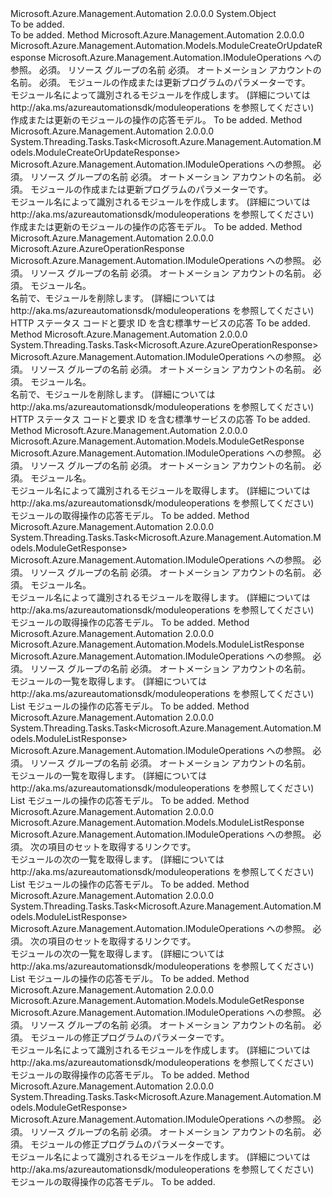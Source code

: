 <Type Name="ModuleOperationsExtensions" FullName="Microsoft.Azure.Management.Automation.ModuleOperationsExtensions">
  <TypeSignature Language="C#" Value="public static class ModuleOperationsExtensions" />
  <TypeSignature Language="ILAsm" Value=".class public auto ansi abstract sealed beforefieldinit ModuleOperationsExtensions extends System.Object" />
  <TypeSignature Language="DocId" Value="T:Microsoft.Azure.Management.Automation.ModuleOperationsExtensions" />
  <TypeSignature Language="VB.NET" Value="Public Module ModuleOperationsExtensions" />
  <TypeSignature Language="F#" Value="type ModuleOperationsExtensions = class" />
  <AssemblyInfo>
    <AssemblyName>Microsoft.Azure.Management.Automation</AssemblyName>
    <AssemblyVersion>2.0.0.0</AssemblyVersion>
  </AssemblyInfo>
  <Base>
    <BaseTypeName>System.Object</BaseTypeName>
  </Base>
  <Interfaces />
  <Docs>
    <summary>To be added.</summary>
    <remarks>To be added.</remarks>
  </Docs>
  <Members>
    <Member MemberName="CreateOrUpdate">
      <MemberSignature Language="C#" Value="public static Microsoft.Azure.Management.Automation.Models.ModuleCreateOrUpdateResponse CreateOrUpdate (this Microsoft.Azure.Management.Automation.IModuleOperations operations, string resourceGroupName, string automationAccount, Microsoft.Azure.Management.Automation.Models.ModuleCreateOrUpdateParameters parameters);" />
      <MemberSignature Language="ILAsm" Value=".method public static hidebysig class Microsoft.Azure.Management.Automation.Models.ModuleCreateOrUpdateResponse CreateOrUpdate(class Microsoft.Azure.Management.Automation.IModuleOperations operations, string resourceGroupName, string automationAccount, class Microsoft.Azure.Management.Automation.Models.ModuleCreateOrUpdateParameters parameters) cil managed" />
      <MemberSignature Language="DocId" Value="M:Microsoft.Azure.Management.Automation.ModuleOperationsExtensions.CreateOrUpdate(Microsoft.Azure.Management.Automation.IModuleOperations,System.String,System.String,Microsoft.Azure.Management.Automation.Models.ModuleCreateOrUpdateParameters)" />
      <MemberSignature Language="VB.NET" Value="&lt;Extension()&gt;&#xA;Public Function CreateOrUpdate (operations As IModuleOperations, resourceGroupName As String, automationAccount As String, parameters As ModuleCreateOrUpdateParameters) As ModuleCreateOrUpdateResponse" />
      <MemberSignature Language="F#" Value="static member CreateOrUpdate : Microsoft.Azure.Management.Automation.IModuleOperations * string * string * Microsoft.Azure.Management.Automation.Models.ModuleCreateOrUpdateParameters -&gt; Microsoft.Azure.Management.Automation.Models.ModuleCreateOrUpdateResponse" Usage="Microsoft.Azure.Management.Automation.ModuleOperationsExtensions.CreateOrUpdate (operations, resourceGroupName, automationAccount, parameters)" />
      <MemberType>Method</MemberType>
      <AssemblyInfo>
        <AssemblyName>Microsoft.Azure.Management.Automation</AssemblyName>
        <AssemblyVersion>2.0.0.0</AssemblyVersion>
      </AssemblyInfo>
      <ReturnValue>
        <ReturnType>Microsoft.Azure.Management.Automation.Models.ModuleCreateOrUpdateResponse</ReturnType>
      </ReturnValue>
      <Parameters>
        <Parameter Name="operations" Type="Microsoft.Azure.Management.Automation.IModuleOperations" RefType="this" />
        <Parameter Name="resourceGroupName" Type="System.String" />
        <Parameter Name="automationAccount" Type="System.String" />
        <Parameter Name="parameters" Type="Microsoft.Azure.Management.Automation.Models.ModuleCreateOrUpdateParameters" />
      </Parameters>
      <Docs>
        <param name="operations">
            Microsoft.Azure.Management.Automation.IModuleOperations への参照。
            </param>
        <param name="resourceGroupName">
            必須。 リソース グループの名前
            </param>
        <param name="automationAccount">
            必須。 オートメーション アカウントの名前。
            </param>
        <param name="parameters">
            必須。 モジュールの作成または更新プログラムのパラメーターです。
            </param>
        <summary>
            モジュール名によって識別されるモジュールを作成します。  (詳細については http://aka.ms/azureautomationsdk/moduleoperations を参照してください)
            </summary>
        <returns>
            作成または更新のモジュールの操作の応答モデル。
            </returns>
        <remarks>To be added.</remarks>
      </Docs>
    </Member>
    <Member MemberName="CreateOrUpdateAsync">
      <MemberSignature Language="C#" Value="public static System.Threading.Tasks.Task&lt;Microsoft.Azure.Management.Automation.Models.ModuleCreateOrUpdateResponse&gt; CreateOrUpdateAsync (this Microsoft.Azure.Management.Automation.IModuleOperations operations, string resourceGroupName, string automationAccount, Microsoft.Azure.Management.Automation.Models.ModuleCreateOrUpdateParameters parameters);" />
      <MemberSignature Language="ILAsm" Value=".method public static hidebysig class System.Threading.Tasks.Task`1&lt;class Microsoft.Azure.Management.Automation.Models.ModuleCreateOrUpdateResponse&gt; CreateOrUpdateAsync(class Microsoft.Azure.Management.Automation.IModuleOperations operations, string resourceGroupName, string automationAccount, class Microsoft.Azure.Management.Automation.Models.ModuleCreateOrUpdateParameters parameters) cil managed" />
      <MemberSignature Language="DocId" Value="M:Microsoft.Azure.Management.Automation.ModuleOperationsExtensions.CreateOrUpdateAsync(Microsoft.Azure.Management.Automation.IModuleOperations,System.String,System.String,Microsoft.Azure.Management.Automation.Models.ModuleCreateOrUpdateParameters)" />
      <MemberSignature Language="VB.NET" Value="&lt;Extension()&gt;&#xA;Public Function CreateOrUpdateAsync (operations As IModuleOperations, resourceGroupName As String, automationAccount As String, parameters As ModuleCreateOrUpdateParameters) As Task(Of ModuleCreateOrUpdateResponse)" />
      <MemberSignature Language="F#" Value="static member CreateOrUpdateAsync : Microsoft.Azure.Management.Automation.IModuleOperations * string * string * Microsoft.Azure.Management.Automation.Models.ModuleCreateOrUpdateParameters -&gt; System.Threading.Tasks.Task&lt;Microsoft.Azure.Management.Automation.Models.ModuleCreateOrUpdateResponse&gt;" Usage="Microsoft.Azure.Management.Automation.ModuleOperationsExtensions.CreateOrUpdateAsync (operations, resourceGroupName, automationAccount, parameters)" />
      <MemberType>Method</MemberType>
      <AssemblyInfo>
        <AssemblyName>Microsoft.Azure.Management.Automation</AssemblyName>
        <AssemblyVersion>2.0.0.0</AssemblyVersion>
      </AssemblyInfo>
      <ReturnValue>
        <ReturnType>System.Threading.Tasks.Task&lt;Microsoft.Azure.Management.Automation.Models.ModuleCreateOrUpdateResponse&gt;</ReturnType>
      </ReturnValue>
      <Parameters>
        <Parameter Name="operations" Type="Microsoft.Azure.Management.Automation.IModuleOperations" RefType="this" />
        <Parameter Name="resourceGroupName" Type="System.String" />
        <Parameter Name="automationAccount" Type="System.String" />
        <Parameter Name="parameters" Type="Microsoft.Azure.Management.Automation.Models.ModuleCreateOrUpdateParameters" />
      </Parameters>
      <Docs>
        <param name="operations">
            Microsoft.Azure.Management.Automation.IModuleOperations への参照。
            </param>
        <param name="resourceGroupName">
            必須。 リソース グループの名前
            </param>
        <param name="automationAccount">
            必須。 オートメーション アカウントの名前。
            </param>
        <param name="parameters">
            必須。 モジュールの作成または更新プログラムのパラメーターです。
            </param>
        <summary>
            モジュール名によって識別されるモジュールを作成します。  (詳細については http://aka.ms/azureautomationsdk/moduleoperations を参照してください)
            </summary>
        <returns>
            作成または更新のモジュールの操作の応答モデル。
            </returns>
        <remarks>To be added.</remarks>
      </Docs>
    </Member>
    <Member MemberName="Delete">
      <MemberSignature Language="C#" Value="public static Microsoft.Azure.AzureOperationResponse Delete (this Microsoft.Azure.Management.Automation.IModuleOperations operations, string resourceGroupName, string automationAccount, string moduleName);" />
      <MemberSignature Language="ILAsm" Value=".method public static hidebysig class Microsoft.Azure.AzureOperationResponse Delete(class Microsoft.Azure.Management.Automation.IModuleOperations operations, string resourceGroupName, string automationAccount, string moduleName) cil managed" />
      <MemberSignature Language="DocId" Value="M:Microsoft.Azure.Management.Automation.ModuleOperationsExtensions.Delete(Microsoft.Azure.Management.Automation.IModuleOperations,System.String,System.String,System.String)" />
      <MemberSignature Language="VB.NET" Value="&lt;Extension()&gt;&#xA;Public Function Delete (operations As IModuleOperations, resourceGroupName As String, automationAccount As String, moduleName As String) As AzureOperationResponse" />
      <MemberSignature Language="F#" Value="static member Delete : Microsoft.Azure.Management.Automation.IModuleOperations * string * string * string -&gt; Microsoft.Azure.AzureOperationResponse" Usage="Microsoft.Azure.Management.Automation.ModuleOperationsExtensions.Delete (operations, resourceGroupName, automationAccount, moduleName)" />
      <MemberType>Method</MemberType>
      <AssemblyInfo>
        <AssemblyName>Microsoft.Azure.Management.Automation</AssemblyName>
        <AssemblyVersion>2.0.0.0</AssemblyVersion>
      </AssemblyInfo>
      <ReturnValue>
        <ReturnType>Microsoft.Azure.AzureOperationResponse</ReturnType>
      </ReturnValue>
      <Parameters>
        <Parameter Name="operations" Type="Microsoft.Azure.Management.Automation.IModuleOperations" RefType="this" />
        <Parameter Name="resourceGroupName" Type="System.String" />
        <Parameter Name="automationAccount" Type="System.String" />
        <Parameter Name="moduleName" Type="System.String" />
      </Parameters>
      <Docs>
        <param name="operations">
            Microsoft.Azure.Management.Automation.IModuleOperations への参照。
            </param>
        <param name="resourceGroupName">
            必須。 リソース グループの名前
            </param>
        <param name="automationAccount">
            必須。 オートメーション アカウントの名前。
            </param>
        <param name="moduleName">
            必須。 モジュール名。
            </param>
        <summary>
            名前で、モジュールを削除します。  (詳細については http://aka.ms/azureautomationsdk/moduleoperations を参照してください)
            </summary>
        <returns>
            HTTP ステータス コードと要求 ID を含む標準サービスの応答
            </returns>
        <remarks>To be added.</remarks>
      </Docs>
    </Member>
    <Member MemberName="DeleteAsync">
      <MemberSignature Language="C#" Value="public static System.Threading.Tasks.Task&lt;Microsoft.Azure.AzureOperationResponse&gt; DeleteAsync (this Microsoft.Azure.Management.Automation.IModuleOperations operations, string resourceGroupName, string automationAccount, string moduleName);" />
      <MemberSignature Language="ILAsm" Value=".method public static hidebysig class System.Threading.Tasks.Task`1&lt;class Microsoft.Azure.AzureOperationResponse&gt; DeleteAsync(class Microsoft.Azure.Management.Automation.IModuleOperations operations, string resourceGroupName, string automationAccount, string moduleName) cil managed" />
      <MemberSignature Language="DocId" Value="M:Microsoft.Azure.Management.Automation.ModuleOperationsExtensions.DeleteAsync(Microsoft.Azure.Management.Automation.IModuleOperations,System.String,System.String,System.String)" />
      <MemberSignature Language="VB.NET" Value="&lt;Extension()&gt;&#xA;Public Function DeleteAsync (operations As IModuleOperations, resourceGroupName As String, automationAccount As String, moduleName As String) As Task(Of AzureOperationResponse)" />
      <MemberSignature Language="F#" Value="static member DeleteAsync : Microsoft.Azure.Management.Automation.IModuleOperations * string * string * string -&gt; System.Threading.Tasks.Task&lt;Microsoft.Azure.AzureOperationResponse&gt;" Usage="Microsoft.Azure.Management.Automation.ModuleOperationsExtensions.DeleteAsync (operations, resourceGroupName, automationAccount, moduleName)" />
      <MemberType>Method</MemberType>
      <AssemblyInfo>
        <AssemblyName>Microsoft.Azure.Management.Automation</AssemblyName>
        <AssemblyVersion>2.0.0.0</AssemblyVersion>
      </AssemblyInfo>
      <ReturnValue>
        <ReturnType>System.Threading.Tasks.Task&lt;Microsoft.Azure.AzureOperationResponse&gt;</ReturnType>
      </ReturnValue>
      <Parameters>
        <Parameter Name="operations" Type="Microsoft.Azure.Management.Automation.IModuleOperations" RefType="this" />
        <Parameter Name="resourceGroupName" Type="System.String" />
        <Parameter Name="automationAccount" Type="System.String" />
        <Parameter Name="moduleName" Type="System.String" />
      </Parameters>
      <Docs>
        <param name="operations">
            Microsoft.Azure.Management.Automation.IModuleOperations への参照。
            </param>
        <param name="resourceGroupName">
            必須。 リソース グループの名前
            </param>
        <param name="automationAccount">
            必須。 オートメーション アカウントの名前。
            </param>
        <param name="moduleName">
            必須。 モジュール名。
            </param>
        <summary>
            名前で、モジュールを削除します。  (詳細については http://aka.ms/azureautomationsdk/moduleoperations を参照してください)
            </summary>
        <returns>
            HTTP ステータス コードと要求 ID を含む標準サービスの応答
            </returns>
        <remarks>To be added.</remarks>
      </Docs>
    </Member>
    <Member MemberName="Get">
      <MemberSignature Language="C#" Value="public static Microsoft.Azure.Management.Automation.Models.ModuleGetResponse Get (this Microsoft.Azure.Management.Automation.IModuleOperations operations, string resourceGroupName, string automationAccount, string moduleName);" />
      <MemberSignature Language="ILAsm" Value=".method public static hidebysig class Microsoft.Azure.Management.Automation.Models.ModuleGetResponse Get(class Microsoft.Azure.Management.Automation.IModuleOperations operations, string resourceGroupName, string automationAccount, string moduleName) cil managed" />
      <MemberSignature Language="DocId" Value="M:Microsoft.Azure.Management.Automation.ModuleOperationsExtensions.Get(Microsoft.Azure.Management.Automation.IModuleOperations,System.String,System.String,System.String)" />
      <MemberSignature Language="VB.NET" Value="&lt;Extension()&gt;&#xA;Public Function Get (operations As IModuleOperations, resourceGroupName As String, automationAccount As String, moduleName As String) As ModuleGetResponse" />
      <MemberSignature Language="F#" Value="static member Get : Microsoft.Azure.Management.Automation.IModuleOperations * string * string * string -&gt; Microsoft.Azure.Management.Automation.Models.ModuleGetResponse" Usage="Microsoft.Azure.Management.Automation.ModuleOperationsExtensions.Get (operations, resourceGroupName, automationAccount, moduleName)" />
      <MemberType>Method</MemberType>
      <AssemblyInfo>
        <AssemblyName>Microsoft.Azure.Management.Automation</AssemblyName>
        <AssemblyVersion>2.0.0.0</AssemblyVersion>
      </AssemblyInfo>
      <ReturnValue>
        <ReturnType>Microsoft.Azure.Management.Automation.Models.ModuleGetResponse</ReturnType>
      </ReturnValue>
      <Parameters>
        <Parameter Name="operations" Type="Microsoft.Azure.Management.Automation.IModuleOperations" RefType="this" />
        <Parameter Name="resourceGroupName" Type="System.String" />
        <Parameter Name="automationAccount" Type="System.String" />
        <Parameter Name="moduleName" Type="System.String" />
      </Parameters>
      <Docs>
        <param name="operations">
            Microsoft.Azure.Management.Automation.IModuleOperations への参照。
            </param>
        <param name="resourceGroupName">
            必須。 リソース グループの名前
            </param>
        <param name="automationAccount">
            必須。 オートメーション アカウントの名前。
            </param>
        <param name="moduleName">
            必須。 モジュール名。
            </param>
        <summary>
            モジュール名によって識別されるモジュールを取得します。  (詳細については http://aka.ms/azureautomationsdk/moduleoperations を参照してください)
            </summary>
        <returns>
            モジュールの取得操作の応答モデル。
            </returns>
        <remarks>To be added.</remarks>
      </Docs>
    </Member>
    <Member MemberName="GetAsync">
      <MemberSignature Language="C#" Value="public static System.Threading.Tasks.Task&lt;Microsoft.Azure.Management.Automation.Models.ModuleGetResponse&gt; GetAsync (this Microsoft.Azure.Management.Automation.IModuleOperations operations, string resourceGroupName, string automationAccount, string moduleName);" />
      <MemberSignature Language="ILAsm" Value=".method public static hidebysig class System.Threading.Tasks.Task`1&lt;class Microsoft.Azure.Management.Automation.Models.ModuleGetResponse&gt; GetAsync(class Microsoft.Azure.Management.Automation.IModuleOperations operations, string resourceGroupName, string automationAccount, string moduleName) cil managed" />
      <MemberSignature Language="DocId" Value="M:Microsoft.Azure.Management.Automation.ModuleOperationsExtensions.GetAsync(Microsoft.Azure.Management.Automation.IModuleOperations,System.String,System.String,System.String)" />
      <MemberSignature Language="VB.NET" Value="&lt;Extension()&gt;&#xA;Public Function GetAsync (operations As IModuleOperations, resourceGroupName As String, automationAccount As String, moduleName As String) As Task(Of ModuleGetResponse)" />
      <MemberSignature Language="F#" Value="static member GetAsync : Microsoft.Azure.Management.Automation.IModuleOperations * string * string * string -&gt; System.Threading.Tasks.Task&lt;Microsoft.Azure.Management.Automation.Models.ModuleGetResponse&gt;" Usage="Microsoft.Azure.Management.Automation.ModuleOperationsExtensions.GetAsync (operations, resourceGroupName, automationAccount, moduleName)" />
      <MemberType>Method</MemberType>
      <AssemblyInfo>
        <AssemblyName>Microsoft.Azure.Management.Automation</AssemblyName>
        <AssemblyVersion>2.0.0.0</AssemblyVersion>
      </AssemblyInfo>
      <ReturnValue>
        <ReturnType>System.Threading.Tasks.Task&lt;Microsoft.Azure.Management.Automation.Models.ModuleGetResponse&gt;</ReturnType>
      </ReturnValue>
      <Parameters>
        <Parameter Name="operations" Type="Microsoft.Azure.Management.Automation.IModuleOperations" RefType="this" />
        <Parameter Name="resourceGroupName" Type="System.String" />
        <Parameter Name="automationAccount" Type="System.String" />
        <Parameter Name="moduleName" Type="System.String" />
      </Parameters>
      <Docs>
        <param name="operations">
            Microsoft.Azure.Management.Automation.IModuleOperations への参照。
            </param>
        <param name="resourceGroupName">
            必須。 リソース グループの名前
            </param>
        <param name="automationAccount">
            必須。 オートメーション アカウントの名前。
            </param>
        <param name="moduleName">
            必須。 モジュール名。
            </param>
        <summary>
            モジュール名によって識別されるモジュールを取得します。  (詳細については http://aka.ms/azureautomationsdk/moduleoperations を参照してください)
            </summary>
        <returns>
            モジュールの取得操作の応答モデル。
            </returns>
        <remarks>To be added.</remarks>
      </Docs>
    </Member>
    <Member MemberName="List">
      <MemberSignature Language="C#" Value="public static Microsoft.Azure.Management.Automation.Models.ModuleListResponse List (this Microsoft.Azure.Management.Automation.IModuleOperations operations, string resourceGroupName, string automationAccount);" />
      <MemberSignature Language="ILAsm" Value=".method public static hidebysig class Microsoft.Azure.Management.Automation.Models.ModuleListResponse List(class Microsoft.Azure.Management.Automation.IModuleOperations operations, string resourceGroupName, string automationAccount) cil managed" />
      <MemberSignature Language="DocId" Value="M:Microsoft.Azure.Management.Automation.ModuleOperationsExtensions.List(Microsoft.Azure.Management.Automation.IModuleOperations,System.String,System.String)" />
      <MemberSignature Language="VB.NET" Value="&lt;Extension()&gt;&#xA;Public Function List (operations As IModuleOperations, resourceGroupName As String, automationAccount As String) As ModuleListResponse" />
      <MemberSignature Language="F#" Value="static member List : Microsoft.Azure.Management.Automation.IModuleOperations * string * string -&gt; Microsoft.Azure.Management.Automation.Models.ModuleListResponse" Usage="Microsoft.Azure.Management.Automation.ModuleOperationsExtensions.List (operations, resourceGroupName, automationAccount)" />
      <MemberType>Method</MemberType>
      <AssemblyInfo>
        <AssemblyName>Microsoft.Azure.Management.Automation</AssemblyName>
        <AssemblyVersion>2.0.0.0</AssemblyVersion>
      </AssemblyInfo>
      <ReturnValue>
        <ReturnType>Microsoft.Azure.Management.Automation.Models.ModuleListResponse</ReturnType>
      </ReturnValue>
      <Parameters>
        <Parameter Name="operations" Type="Microsoft.Azure.Management.Automation.IModuleOperations" RefType="this" />
        <Parameter Name="resourceGroupName" Type="System.String" />
        <Parameter Name="automationAccount" Type="System.String" />
      </Parameters>
      <Docs>
        <param name="operations">
            Microsoft.Azure.Management.Automation.IModuleOperations への参照。
            </param>
        <param name="resourceGroupName">
            必須。 リソース グループの名前
            </param>
        <param name="automationAccount">
            必須。 オートメーション アカウントの名前。
            </param>
        <summary>
            モジュールの一覧を取得します。  (詳細については http://aka.ms/azureautomationsdk/moduleoperations を参照してください)
            </summary>
        <returns>
            List モジュールの操作の応答モデル。
            </returns>
        <remarks>To be added.</remarks>
      </Docs>
    </Member>
    <Member MemberName="ListAsync">
      <MemberSignature Language="C#" Value="public static System.Threading.Tasks.Task&lt;Microsoft.Azure.Management.Automation.Models.ModuleListResponse&gt; ListAsync (this Microsoft.Azure.Management.Automation.IModuleOperations operations, string resourceGroupName, string automationAccount);" />
      <MemberSignature Language="ILAsm" Value=".method public static hidebysig class System.Threading.Tasks.Task`1&lt;class Microsoft.Azure.Management.Automation.Models.ModuleListResponse&gt; ListAsync(class Microsoft.Azure.Management.Automation.IModuleOperations operations, string resourceGroupName, string automationAccount) cil managed" />
      <MemberSignature Language="DocId" Value="M:Microsoft.Azure.Management.Automation.ModuleOperationsExtensions.ListAsync(Microsoft.Azure.Management.Automation.IModuleOperations,System.String,System.String)" />
      <MemberSignature Language="VB.NET" Value="&lt;Extension()&gt;&#xA;Public Function ListAsync (operations As IModuleOperations, resourceGroupName As String, automationAccount As String) As Task(Of ModuleListResponse)" />
      <MemberSignature Language="F#" Value="static member ListAsync : Microsoft.Azure.Management.Automation.IModuleOperations * string * string -&gt; System.Threading.Tasks.Task&lt;Microsoft.Azure.Management.Automation.Models.ModuleListResponse&gt;" Usage="Microsoft.Azure.Management.Automation.ModuleOperationsExtensions.ListAsync (operations, resourceGroupName, automationAccount)" />
      <MemberType>Method</MemberType>
      <AssemblyInfo>
        <AssemblyName>Microsoft.Azure.Management.Automation</AssemblyName>
        <AssemblyVersion>2.0.0.0</AssemblyVersion>
      </AssemblyInfo>
      <ReturnValue>
        <ReturnType>System.Threading.Tasks.Task&lt;Microsoft.Azure.Management.Automation.Models.ModuleListResponse&gt;</ReturnType>
      </ReturnValue>
      <Parameters>
        <Parameter Name="operations" Type="Microsoft.Azure.Management.Automation.IModuleOperations" RefType="this" />
        <Parameter Name="resourceGroupName" Type="System.String" />
        <Parameter Name="automationAccount" Type="System.String" />
      </Parameters>
      <Docs>
        <param name="operations">
            Microsoft.Azure.Management.Automation.IModuleOperations への参照。
            </param>
        <param name="resourceGroupName">
            必須。 リソース グループの名前
            </param>
        <param name="automationAccount">
            必須。 オートメーション アカウントの名前。
            </param>
        <summary>
            モジュールの一覧を取得します。  (詳細については http://aka.ms/azureautomationsdk/moduleoperations を参照してください)
            </summary>
        <returns>
            List モジュールの操作の応答モデル。
            </returns>
        <remarks>To be added.</remarks>
      </Docs>
    </Member>
    <Member MemberName="ListNext">
      <MemberSignature Language="C#" Value="public static Microsoft.Azure.Management.Automation.Models.ModuleListResponse ListNext (this Microsoft.Azure.Management.Automation.IModuleOperations operations, string nextLink);" />
      <MemberSignature Language="ILAsm" Value=".method public static hidebysig class Microsoft.Azure.Management.Automation.Models.ModuleListResponse ListNext(class Microsoft.Azure.Management.Automation.IModuleOperations operations, string nextLink) cil managed" />
      <MemberSignature Language="DocId" Value="M:Microsoft.Azure.Management.Automation.ModuleOperationsExtensions.ListNext(Microsoft.Azure.Management.Automation.IModuleOperations,System.String)" />
      <MemberSignature Language="VB.NET" Value="&lt;Extension()&gt;&#xA;Public Function ListNext (operations As IModuleOperations, nextLink As String) As ModuleListResponse" />
      <MemberSignature Language="F#" Value="static member ListNext : Microsoft.Azure.Management.Automation.IModuleOperations * string -&gt; Microsoft.Azure.Management.Automation.Models.ModuleListResponse" Usage="Microsoft.Azure.Management.Automation.ModuleOperationsExtensions.ListNext (operations, nextLink)" />
      <MemberType>Method</MemberType>
      <AssemblyInfo>
        <AssemblyName>Microsoft.Azure.Management.Automation</AssemblyName>
        <AssemblyVersion>2.0.0.0</AssemblyVersion>
      </AssemblyInfo>
      <ReturnValue>
        <ReturnType>Microsoft.Azure.Management.Automation.Models.ModuleListResponse</ReturnType>
      </ReturnValue>
      <Parameters>
        <Parameter Name="operations" Type="Microsoft.Azure.Management.Automation.IModuleOperations" RefType="this" />
        <Parameter Name="nextLink" Type="System.String" />
      </Parameters>
      <Docs>
        <param name="operations">
            Microsoft.Azure.Management.Automation.IModuleOperations への参照。
            </param>
        <param name="nextLink">
            必須。 次の項目のセットを取得するリンクです。
            </param>
        <summary>
            モジュールの次の一覧を取得します。  (詳細については http://aka.ms/azureautomationsdk/moduleoperations を参照してください)
            </summary>
        <returns>
            List モジュールの操作の応答モデル。
            </returns>
        <remarks>To be added.</remarks>
      </Docs>
    </Member>
    <Member MemberName="ListNextAsync">
      <MemberSignature Language="C#" Value="public static System.Threading.Tasks.Task&lt;Microsoft.Azure.Management.Automation.Models.ModuleListResponse&gt; ListNextAsync (this Microsoft.Azure.Management.Automation.IModuleOperations operations, string nextLink);" />
      <MemberSignature Language="ILAsm" Value=".method public static hidebysig class System.Threading.Tasks.Task`1&lt;class Microsoft.Azure.Management.Automation.Models.ModuleListResponse&gt; ListNextAsync(class Microsoft.Azure.Management.Automation.IModuleOperations operations, string nextLink) cil managed" />
      <MemberSignature Language="DocId" Value="M:Microsoft.Azure.Management.Automation.ModuleOperationsExtensions.ListNextAsync(Microsoft.Azure.Management.Automation.IModuleOperations,System.String)" />
      <MemberSignature Language="VB.NET" Value="&lt;Extension()&gt;&#xA;Public Function ListNextAsync (operations As IModuleOperations, nextLink As String) As Task(Of ModuleListResponse)" />
      <MemberSignature Language="F#" Value="static member ListNextAsync : Microsoft.Azure.Management.Automation.IModuleOperations * string -&gt; System.Threading.Tasks.Task&lt;Microsoft.Azure.Management.Automation.Models.ModuleListResponse&gt;" Usage="Microsoft.Azure.Management.Automation.ModuleOperationsExtensions.ListNextAsync (operations, nextLink)" />
      <MemberType>Method</MemberType>
      <AssemblyInfo>
        <AssemblyName>Microsoft.Azure.Management.Automation</AssemblyName>
        <AssemblyVersion>2.0.0.0</AssemblyVersion>
      </AssemblyInfo>
      <ReturnValue>
        <ReturnType>System.Threading.Tasks.Task&lt;Microsoft.Azure.Management.Automation.Models.ModuleListResponse&gt;</ReturnType>
      </ReturnValue>
      <Parameters>
        <Parameter Name="operations" Type="Microsoft.Azure.Management.Automation.IModuleOperations" RefType="this" />
        <Parameter Name="nextLink" Type="System.String" />
      </Parameters>
      <Docs>
        <param name="operations">
            Microsoft.Azure.Management.Automation.IModuleOperations への参照。
            </param>
        <param name="nextLink">
            必須。 次の項目のセットを取得するリンクです。
            </param>
        <summary>
            モジュールの次の一覧を取得します。  (詳細については http://aka.ms/azureautomationsdk/moduleoperations を参照してください)
            </summary>
        <returns>
            List モジュールの操作の応答モデル。
            </returns>
        <remarks>To be added.</remarks>
      </Docs>
    </Member>
    <Member MemberName="Patch">
      <MemberSignature Language="C#" Value="public static Microsoft.Azure.Management.Automation.Models.ModuleGetResponse Patch (this Microsoft.Azure.Management.Automation.IModuleOperations operations, string resourceGroupName, string automationAccount, Microsoft.Azure.Management.Automation.Models.ModulePatchParameters parameters);" />
      <MemberSignature Language="ILAsm" Value=".method public static hidebysig class Microsoft.Azure.Management.Automation.Models.ModuleGetResponse Patch(class Microsoft.Azure.Management.Automation.IModuleOperations operations, string resourceGroupName, string automationAccount, class Microsoft.Azure.Management.Automation.Models.ModulePatchParameters parameters) cil managed" />
      <MemberSignature Language="DocId" Value="M:Microsoft.Azure.Management.Automation.ModuleOperationsExtensions.Patch(Microsoft.Azure.Management.Automation.IModuleOperations,System.String,System.String,Microsoft.Azure.Management.Automation.Models.ModulePatchParameters)" />
      <MemberSignature Language="VB.NET" Value="&lt;Extension()&gt;&#xA;Public Function Patch (operations As IModuleOperations, resourceGroupName As String, automationAccount As String, parameters As ModulePatchParameters) As ModuleGetResponse" />
      <MemberSignature Language="F#" Value="static member Patch : Microsoft.Azure.Management.Automation.IModuleOperations * string * string * Microsoft.Azure.Management.Automation.Models.ModulePatchParameters -&gt; Microsoft.Azure.Management.Automation.Models.ModuleGetResponse" Usage="Microsoft.Azure.Management.Automation.ModuleOperationsExtensions.Patch (operations, resourceGroupName, automationAccount, parameters)" />
      <MemberType>Method</MemberType>
      <AssemblyInfo>
        <AssemblyName>Microsoft.Azure.Management.Automation</AssemblyName>
        <AssemblyVersion>2.0.0.0</AssemblyVersion>
      </AssemblyInfo>
      <ReturnValue>
        <ReturnType>Microsoft.Azure.Management.Automation.Models.ModuleGetResponse</ReturnType>
      </ReturnValue>
      <Parameters>
        <Parameter Name="operations" Type="Microsoft.Azure.Management.Automation.IModuleOperations" RefType="this" />
        <Parameter Name="resourceGroupName" Type="System.String" />
        <Parameter Name="automationAccount" Type="System.String" />
        <Parameter Name="parameters" Type="Microsoft.Azure.Management.Automation.Models.ModulePatchParameters" />
      </Parameters>
      <Docs>
        <param name="operations">
            Microsoft.Azure.Management.Automation.IModuleOperations への参照。
            </param>
        <param name="resourceGroupName">
            必須。 リソース グループの名前
            </param>
        <param name="automationAccount">
            必須。 オートメーション アカウントの名前。
            </param>
        <param name="parameters">
            必須。 モジュールの修正プログラムのパラメーターです。
            </param>
        <summary>
            モジュール名によって識別されるモジュールを作成します。  (詳細については http://aka.ms/azureautomationsdk/moduleoperations を参照してください)
            </summary>
        <returns>
            モジュールの取得操作の応答モデル。
            </returns>
        <remarks>To be added.</remarks>
      </Docs>
    </Member>
    <Member MemberName="PatchAsync">
      <MemberSignature Language="C#" Value="public static System.Threading.Tasks.Task&lt;Microsoft.Azure.Management.Automation.Models.ModuleGetResponse&gt; PatchAsync (this Microsoft.Azure.Management.Automation.IModuleOperations operations, string resourceGroupName, string automationAccount, Microsoft.Azure.Management.Automation.Models.ModulePatchParameters parameters);" />
      <MemberSignature Language="ILAsm" Value=".method public static hidebysig class System.Threading.Tasks.Task`1&lt;class Microsoft.Azure.Management.Automation.Models.ModuleGetResponse&gt; PatchAsync(class Microsoft.Azure.Management.Automation.IModuleOperations operations, string resourceGroupName, string automationAccount, class Microsoft.Azure.Management.Automation.Models.ModulePatchParameters parameters) cil managed" />
      <MemberSignature Language="DocId" Value="M:Microsoft.Azure.Management.Automation.ModuleOperationsExtensions.PatchAsync(Microsoft.Azure.Management.Automation.IModuleOperations,System.String,System.String,Microsoft.Azure.Management.Automation.Models.ModulePatchParameters)" />
      <MemberSignature Language="VB.NET" Value="&lt;Extension()&gt;&#xA;Public Function PatchAsync (operations As IModuleOperations, resourceGroupName As String, automationAccount As String, parameters As ModulePatchParameters) As Task(Of ModuleGetResponse)" />
      <MemberSignature Language="F#" Value="static member PatchAsync : Microsoft.Azure.Management.Automation.IModuleOperations * string * string * Microsoft.Azure.Management.Automation.Models.ModulePatchParameters -&gt; System.Threading.Tasks.Task&lt;Microsoft.Azure.Management.Automation.Models.ModuleGetResponse&gt;" Usage="Microsoft.Azure.Management.Automation.ModuleOperationsExtensions.PatchAsync (operations, resourceGroupName, automationAccount, parameters)" />
      <MemberType>Method</MemberType>
      <AssemblyInfo>
        <AssemblyName>Microsoft.Azure.Management.Automation</AssemblyName>
        <AssemblyVersion>2.0.0.0</AssemblyVersion>
      </AssemblyInfo>
      <ReturnValue>
        <ReturnType>System.Threading.Tasks.Task&lt;Microsoft.Azure.Management.Automation.Models.ModuleGetResponse&gt;</ReturnType>
      </ReturnValue>
      <Parameters>
        <Parameter Name="operations" Type="Microsoft.Azure.Management.Automation.IModuleOperations" RefType="this" />
        <Parameter Name="resourceGroupName" Type="System.String" />
        <Parameter Name="automationAccount" Type="System.String" />
        <Parameter Name="parameters" Type="Microsoft.Azure.Management.Automation.Models.ModulePatchParameters" />
      </Parameters>
      <Docs>
        <param name="operations">
            Microsoft.Azure.Management.Automation.IModuleOperations への参照。
            </param>
        <param name="resourceGroupName">
            必須。 リソース グループの名前
            </param>
        <param name="automationAccount">
            必須。 オートメーション アカウントの名前。
            </param>
        <param name="parameters">
            必須。 モジュールの修正プログラムのパラメーターです。
            </param>
        <summary>
            モジュール名によって識別されるモジュールを作成します。  (詳細については http://aka.ms/azureautomationsdk/moduleoperations を参照してください)
            </summary>
        <returns>
            モジュールの取得操作の応答モデル。
            </returns>
        <remarks>To be added.</remarks>
      </Docs>
    </Member>
  </Members>
</Type>
